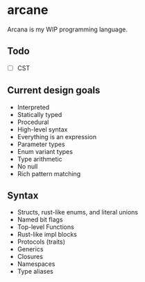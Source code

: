 # arcane

Arcana is my WIP programming language.

## Todo

- [ ] CST

## Current design goals

- Interpreted
- Statically typed
- Procedural
- High-level syntax
- Everything is an expression
- Parameter types
- Enum variant types
- Type arithmetic
- No null
- Rich pattern matching

## Syntax

- Structs, rust-like enums, and literal unions
- Named bit flags
- Top-level Functions
- Rust-like impl blocks
- Protocols (traits)
- Generics
- Closures
- Namespaces
- Type aliases
